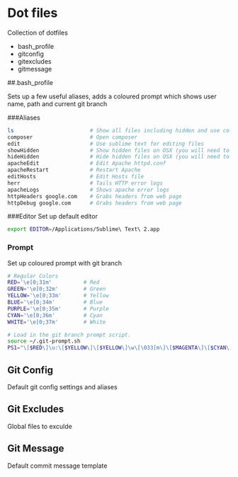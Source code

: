 # Dot files
Collection of dotfiles

* bash_profile
* gitconfig
* gitexcludes
* gitmessage

##.bash_profile

Sets up a few useful aliases, adds a coloured prompt which shows user name, path and current git branch

###Aliases
```bash
ls                        # Show all files including hidden and use colours
composer                  # Open composer
edit                      # Use sublime text for editing files
showHidden                # Show hidden files on OSX (you will need to relaunc finder after)
hideHidden                # Hide hidden files on OSX (you will need to relaunc finder after)
apacheEdit                # Edit Apache httpd.conf
apacheRestart             # Restart Apache
editHosts                 # Edit Hosts file
herr                      # Tails HTTP error logs
apacheLogs                # Shows apache error logs
httpHeaders google.com    # Grabs headers from web page
httpDebug google.com      # Grabs headers from web page              
```

###Editor
Set up default editor
```bash
export EDITOR=/Applications/Sublime\ Text\ 2.app 
```

### Prompt
Set up coloured prompt with git branch
```bash
# Regular Colors
RED='\e[0;31m'          # Red
GREEN='\e[0;32m'        # Green
YELLOW='\e[0;33m'       # Yellow
BLUE='\e[0;34m'         # Blue
PURPLE='\e[0;35m'       # Purple
CYAN='\e[0;36m'         # Cyan
WHITE='\e[0;37m'        # White

# Load in the git branch prompt script.
source ~/.git-prompt.sh
PS1="\[$RED\]\u:\[$YELLOW\]\[$YELLOW\]\w\[\033[m\]\[$MAGENTA\]\[$CYAN\]\$(__git_ps1)\[$WHITE\]\$ "
```


## Git Config
Default git config settings and aliases

## Git Excludes
Global files to exculde

## Git Message
Default commit message template
